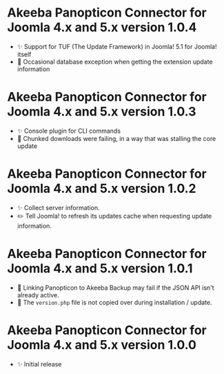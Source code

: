 # Akeeba Panopticon Connector for Joomla 4.x and 5.x version 1.0.4

* ✨ Support for TUF (The Update Framework) in Joomla! 5.1 for Joomla! itself
* 🐞 Occasional database exception when getting the extension update information 

# Akeeba Panopticon Connector for Joomla 4.x and 5.x version 1.0.3

* ✨ Console plugin for CLI commands
* 🐞 Chunked downloads were failing, in a way that was stalling the core update

# Akeeba Panopticon Connector for Joomla 4.x and 5.x version 1.0.2

* ✨ Collect server information.
* ✏️ Tell Joomla! to refresh its updates cache when requesting update information.

# Akeeba Panopticon Connector for Joomla 4.x and 5.x version 1.0.1

* 🐞 Linking Panopticon to Akeeba Backup may fail if the JSON API isn't already active.
* 🐞 The `version.php` file is not copied over during installation / update.

# Akeeba Panopticon Connector for Joomla 4.x and 5.x version 1.0.0

* ✨ Initial release